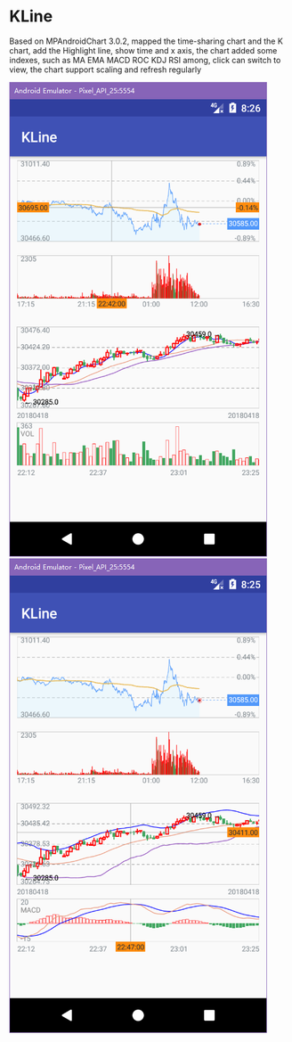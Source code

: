 # KLine
Based on MPAndroidChart 3.0.2, mapped the time-sharing chart and the K chart, add the Highlight line, show time and x axis, the chart added some indexes, such as MA EMA MACD ROC KDJ RSI among, click can switch to view, the chart support scaling and refresh regularly

![Image text](https://raw.githubusercontent.com/chlseeky/KLine/master/Screenshots/20180422162658.png)
![Image text](https://raw.githubusercontent.com/chlseeky/KLine/master/Screenshots/20180422162514.png)

